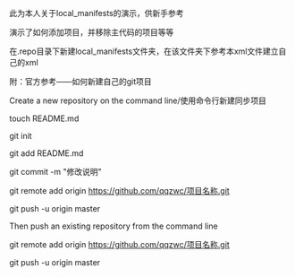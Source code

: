 此为本人关于local_manifests的演示，供新手参考

演示了如何添加项目，并移除主代码的项目等等

在.repo目录下新建local_manifests文件夹，在该文件夹下参考本xml文件建立自己的xml

附：官方参考——如何新建自己的git项目

Create a new repository on the command line/使用命令行新建同步项目

touch README.md

git init

git add README.md

git commit -m "修改说明"

git remote add origin https://github.com/qqzwc/项目名称.git

git push -u origin master


Then push an existing repository from the command line

git remote add origin https://github.com/qqzwc/项目名称.git

git push -u origin master
